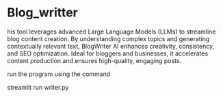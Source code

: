 # Blog_writter
 his tool leverages advanced Large Language Models (LLMs) to streamline blog content creation. By understanding complex topics and generating contextually relevant text, BlogWriter AI enhances creativity, consistency, and SEO optimization. Ideal for bloggers and businesses, it accelerates content production and ensures high-quality, engaging posts.


run the program using the command

streamlit run writer.py

